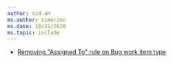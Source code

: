 ```yaml
---
author: sid-ah
ms.author: simerzou
ms.date: 10/21/2020
ms.topic: include
---
```


- [Removing "Assigned To" rule on Bug work item type](#removing-assigned-to-rule-on-bug-work-item-type)
    